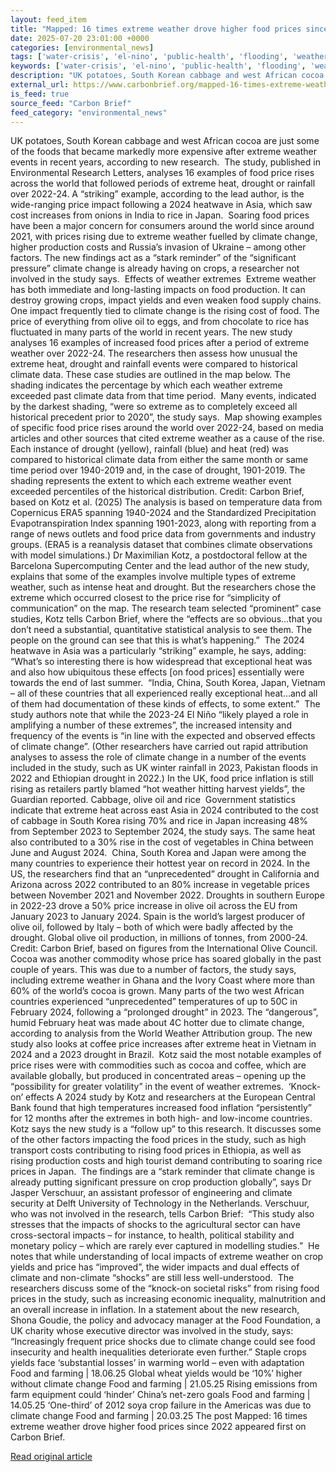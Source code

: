 ```yaml
---
layout: feed_item
title: "Mapped: 16 times extreme weather drove higher food prices since 2022"
date: 2025-07-20 23:01:00 +0000
categories: [environmental_news]
tags: ['water-crisis', 'el-nino', 'public-health', 'flooding', 'weather-patterns', 'heatwave', 'year-2024', 'drought', 'california', 'usa']
keywords: ['water-crisis', 'el-nino', 'public-health', 'flooding', 'weather-patterns', 'extreme', 'times', 'mapped']
description: "UK potatoes, South Korean cabbage and west African cocoa are just some of the foods that became markedly more expensive after extreme weather events in recen..."
external_url: https://www.carbonbrief.org/mapped-16-times-extreme-weather-drove-higher-food-prices-since-2022/
is_feed: true
source_feed: "Carbon Brief"
feed_category: "environmental_news"
---
```


UK potatoes, South Korean cabbage and west African cocoa are just some of the foods that became markedly more expensive after extreme weather events in recent years, according to new research.&nbsp; The study, published in Environmental Research Letters, analyses 16 examples of food price rises across the world that followed periods of extreme heat, drought or rainfall over 2022-24. A “striking” example, according to the lead author, is the wide-ranging price impact following a 2024 heatwave in Asia, which saw cost increases from onions in India to rice in Japan.&nbsp; Soaring food prices have been a major concern for consumers around the world since around 2021, with prices rising due to extreme weather fuelled by climate change, higher production costs and Russia’s invasion of Ukraine – among other factors. The new findings act as a “stark reminder” of the “significant pressure” climate change is already having on crops, a researcher not involved in the study says.&nbsp; Effects of weather extremes&nbsp; Extreme weather has both immediate and long-lasting impacts on food production. It can destroy growing crops, impact yields and even weaken food supply chains. One impact frequently tied to climate change is the rising cost of food. The price of everything from olive oil to eggs, and from chocolate to rice has fluctuated in many parts of the world in recent years. The new study analyses 16 examples of increased food prices after a period of extreme weather over 2022-24. The researchers then assess how unusual the extreme heat, drought and rainfall events were compared to historical climate data. These case studies are outlined in the map below. The shading indicates the percentage by which each weather extreme exceeded past climate data from that time period.&nbsp; Many events, indicated by the darkest shading, “were so extreme as to completely exceed all historical precedent prior to 2020”, the study says.&nbsp; Map showing examples of specific food price rises around the world over 2022-24, based on media articles and other sources that cited extreme weather as a cause of the rise. Each instance of drought (yellow), rainfall (blue) and heat (red) was compared to historical climate data from either the same month or same time period over 1940-2019 and, in the case of drought, 1901-2019. The shading represents the extent to which each extreme weather event exceeded percentiles of the historical distribution. Credit: Carbon Brief, based on Kotz et al. (2025) The analysis is based on temperature data from Copernicus ERA5 spanning 1940-2024 and the Standardized Precipitation Evapotranspiration Index spanning 1901-2023, along with reporting from a range of news outlets and food price data from governments and industry groups. (ERA5 is a reanalysis dataset that combines climate observations with model simulations.) Dr Maximilian Kotz, a postdoctoral fellow at the Barcelona Supercomputing Center and the lead author of the new study, explains that some of the examples involve multiple types of extreme weather, such as intense heat and drought. But the researchers chose the extreme which occurred closest to the price rise for “simplicity of communication” on the map. The research team selected “prominent” case studies, Kotz tells Carbon Brief, where the “effects are so obvious…that you don’t need a substantial, quantitative statistical analysis to see them. The people on the ground can see that this is what’s happening.”&nbsp; The 2024 heatwave in Asia was a particularly “striking” example, he says, adding:&nbsp; “What’s so interesting there is how widespread that exceptional heat was and also how ubiquitous these effects [on food prices] essentially were towards the end of last summer.&nbsp; “India, China, South Korea, Japan, Vietnam – all of these countries that all experienced really exceptional heat…and all of them had documentation of these kinds of effects, to some extent.”&nbsp; The study authors note that while the 2023-24 El Niño “likely played a role in amplifying a number of these extremes”, the increased intensity and frequency of the events is “in line with the expected and observed effects of climate change”. (Other researchers have carried out rapid attribution analyses to assess the role of climate change in a number of the events included in the study, such as UK winter rainfall in 2023, Pakistan floods in 2022 and Ethiopian drought in 2022.) In the UK, food price inflation is still rising as retailers partly blamed “hot weather hitting harvest yields”, the Guardian reported. Cabbage, olive oil and rice&nbsp; Government statistics indicate that extreme heat across east Asia in 2024 contributed to the cost of cabbage in South Korea rising 70% and rice in Japan increasing 48% from September 2023 to September 2024, the study says. The same heat also contributed to a 30% rise in the cost of vegetables in China between June and August 2024.&nbsp; China, South Korea and Japan were among the many countries to experience their hottest year on record in 2024. In the US, the researchers find that an “unprecedented” drought in California and Arizona across 2022 contributed to an 80% increase in vegetable prices between November 2021 and November 2022. Droughts in southern Europe in 2022-23 drove a 50% price increase in olive oil across the EU from January 2023 to January 2024. Spain is the world’s largest producer of olive oil, followed by Italy – both of which were badly affected by the drought. Global olive oil production, in millions of tonnes, from 2000-24. Credit: Carbon Brief, based on figures from the International Olive Council. Cocoa was another commodity whose price has soared globally in the past couple of years. This was due to a number of factors, the study says, including extreme weather in Ghana and the Ivory Coast where more than 60% of the world’s cocoa is grown. Many parts of the two west African countries experienced “unprecedented” temperatures of up to 50C in February 2024, following a “prolonged drought” in 2023. The “dangerous”, humid February heat was made about 4C hotter due to climate change, according to analysis from the World Weather Attribution group. The new study also looks at coffee price increases after extreme heat in Vietnam in 2024 and a 2023 drought in Brazil.&nbsp; Kotz said the most notable examples of price rises were with commodities such as cocoa and coffee, which are available globally, but produced in concentrated areas – opening up the “possibility for greater volatility” in the event of weather extremes.&nbsp; ‘Knock-on’ effects A 2024 study by Kotz and researchers at the European Central Bank found that high temperatures increased food inflation “persistently” for 12 months after the extremes in both high- and low-income countries. Kotz says the new study is a “follow up” to this research. It discusses some of the other factors impacting the food prices in the study, such as high transport costs contributing to rising food prices in Ethiopia, as well as rising production costs and high tourist demand contributing to soaring rice prices in Japan.&nbsp; The findings are a “stark reminder that climate change is already putting significant pressure on crop production globally”, says Dr Jasper Verschuur, an assistant professor of engineering and climate security at Delft University of Technology in the Netherlands. Verschuur, who was not involved in the research, tells Carbon Brief:&nbsp; “This study also stresses that the impacts of shocks to the agricultural sector can have cross-sectoral impacts – for instance, to health, political stability and monetary policy – which are rarely ever captured in modelling studies.”&nbsp; He notes that while understanding of local impacts of extreme weather on crop yields and price has “improved”, the wider impacts and dual effects of climate and non-climate “shocks” are still less well-understood.&nbsp; The researchers discuss some of the “knock-on societal risks” from rising food prices in the study, such as increasing economic inequality, malnutrition and an overall increase in inflation. In a statement about the new research, Shona Goudie, the policy and advocacy manager at the Food Foundation, a UK charity whose executive director was involved in the study, says: “Increasingly frequent price shocks due to climate change could see food insecurity and health inequalities deteriorate even further.” Staple crops yields face ‘substantial losses’ in warming world – even with adaptation Food and farming | 18.06.25 Global wheat yields would be ‘10%’ higher without climate change Food and farming | 21.05.25 Rising emissions from farm equipment could ‘hinder’ China’s net-zero goals Food and farming | 14.05.25 ‘One-third’ of 2012 soya crop failure in the Americas was due to climate change Food and farming | 20.03.25 The post Mapped: 16 times extreme weather drove higher food prices since 2022 appeared first on Carbon Brief.

[Read original article](https://www.carbonbrief.org/mapped-16-times-extreme-weather-drove-higher-food-prices-since-2022/)
